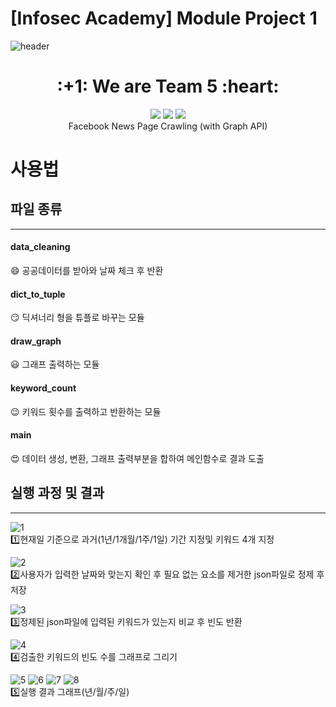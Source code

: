 # [Infosec Academy] Module Project 1
![header](https://capsule-render.vercel.app/api?type=Waving&color=auto&height=300&section=header&text=InfosecAcademy&fontSize=90)

<div align=center><h1>:+1: We are Team 5 :heart:</h1></div>

<div align="center">
<a href="https://infosec.adtcaps.co.kr/">
  <img
    src="https://img.shields.io/badge/Infosec-Team5-red?style=flat-square&logo=infosec&logoColor=white&link=https://infosec.adtcaps.co.kr/"></a>

<a href="https://www.python.org/">
  <img 
     src="https://img.shields.io/badge/Python-3776AB?style=flat-square&logo=Python&logoColor=white"/></a>

<a href="https://www.data.go.kr/">
  <img 
     src="https://img.shields.io/badge/PublicData-A42E2B?style=flat-square&logo=Publons&logoColor=white"/></a>
</div>     

<div align="center">
Facebook News Page Crawling (with Graph API)
</div> 

사용법 
=============
## 파일 종류 
-------------
#### data_cleaning
:smile: 공공데이터를 받아와 날짜 체크 후 반환   

#### dict_to_tuple
:smirk: 딕셔너리 형을 튜플로 바꾸는 모듈   

#### draw_graph
:smiley: 그래프 출력하는 모듈   

#### keyword_count
:wink: 키워드 횟수를 출력하고 반환하는 모듈   

#### main
:heart_eyes: 데이터 생성, 변환, 그래프 출력부분을 합하여 메인함수로 결과 도출   


## 실행 과정 및 결과
-------------
![1](https://user-images.githubusercontent.com/80608601/126746500-852bb412-3877-4004-a8eb-3dfca72b2664.PNG)   
:one:현재일 기준으로 과거(1년/1개월/1주/1일) 기간 지정및 키워드 4개 지정       
   
![2](https://user-images.githubusercontent.com/80608601/126747875-0fd0df9d-bb65-4abf-8c2e-cb2115e19f19.PNG)   
:two:사용자가 입력한 날짜와 맞는지 확인 후 필요 없는 요소를 제거한 json파일로 정제 후 저장      
   
![3](https://user-images.githubusercontent.com/80608601/126747876-54bb60bf-00d0-4d86-bc74-62ec7ed6b07f.PNG)   
:three:정제된 json파일에 입력된 키워드가 있는지 비교 후 빈도 반환      
   
![4](https://user-images.githubusercontent.com/80608601/126747878-0387d92d-864e-43aa-8356-a0e9ad9f2746.PNG)   
:four:검출한 키워드의 빈도 수를 그래프로 그리기      
   
![5](https://user-images.githubusercontent.com/80608601/126747880-0534fc5d-9c92-4833-b842-04fccbf043ef.PNG)
![6](https://user-images.githubusercontent.com/80608601/126747881-829c5af5-46c4-495e-bf34-5939e0086f38.PNG)
![7](https://user-images.githubusercontent.com/80608601/126747882-8f0fd64a-f04b-4af8-86da-7608fff3db46.PNG)
![8](https://user-images.githubusercontent.com/80608601/126747884-12a67423-aa65-4404-abe7-a7a936b0af1e.PNG)   
:five:실행 결과 그래프(년/월/주/일)      
